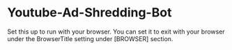 # Youtube-Ad-Shredding-Bot
Set this up to run with your browser. You can set it to exit with your browser under the BrowserTitle setting under [BROWSER] section.

